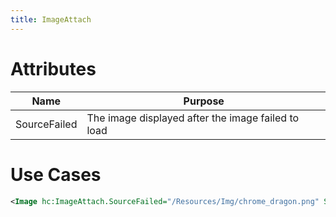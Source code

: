 ```yaml
---
title: ImageAttach
---
```


# Attributes

| Name | Purpose |
|-|-|
| SourceFailed | The image displayed after the image failed to load | 

# Use Cases

```xml
<Image hc:ImageAttach.SourceFailed="/Resources/Img/chrome_dragon.png" Source="{Binding Source}"/>
```